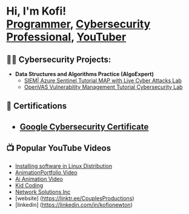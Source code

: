 <h1>Hi, I'm Kofi! <br/><a href="https://github.com/joshmadakor1">Programmer</a>, <a href="https://www.linkedin.com/in/joshmadakor/">Cybersecurity Professional</a>, <a href="https://www.youtube.com/c/joshmadakor">YouTuber</a></h1>

<h2>👨‍💻 Cybersecurity Projects:</h2>

- <b>Data Structures and Algorithms Practice (AlgoExpert)</b>
  - [SIEM| Azure Sentinel Tutorial MAP with Live Cyber Attacks Lab](https://github.com/Kofiocyber1/Sentinel-Lab/tree/main)
  - [OpenVAS Vulnerability Management Tutorial Cybersecurity Lab](https://github.com/koficybertest-Lab)

<h2> 📄 Certifications<h2> 
  
  - [Google Cybersecurity Certificate](https://www.coursera.org/account/accomplishments/specialization/4J6HBTB7429X)

<h2>📺 Popular YouTube Videos</h2>
  
- [Installing software in Linux Distribution](https://youtu.be/-VoxSXYU-hg?si=y_OxDGD4KTFIVCbP)
- [AnimationPortfolio Video](https://youtu.be/OdbQglPwBk0?si=-2GozlJ7_54245hk)
- [Ai Animation Video](https://youtu.be/Wxxb6t2_aqE?si=fVdojIr55CqeGydJ)
- [Kid Coding](https://youtu.be/JohmeHiOp0U?si=KITCr2V29bcwM7GC)
- [Network Solutions Inc](https://youtu.be/55RokR_HBNs?si=BvbzNl0tMZq36NFf)
- [website] (https://linktr.ee/CouplesProductions)
- [linkedin] (https://linkedin.com/in/kofionewton)








